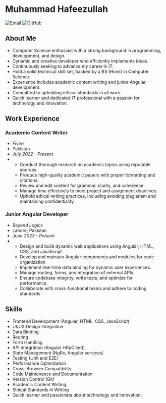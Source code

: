 # Muhammad Hafeezullah

[![Email](https://img.shields.io/badge/Email-Contact%20Me-red)](mailto:ghafeez0587@gmail.com)
[![GitHub](https://img.shields.io/badge/GitHub-Follow-brightgreen)](https://github.com/hafeezgul780)

## About Me
- Computer Science enthusiast with a strong background in programming, development, and design.
- Dynamic and creative developer who efficiently implements ideas.
- Continuously seeking to advance my career in IT.
- Hold a solid technical skill set, backed by a BS (Hons) in Computer Science.
- Experience includes academic content writing and junior Angular development.
- Committed to upholding ethical standards in all work.
- Quick learner and dedicated IT professional with a passion for technology and innovation.

## Work Experience
### Academic Content Writer
- *Fiverr*
- Pakistan
- *July 2022 - Present*
- - Conduct thorough research on academic topics using reputable sources.
  - Produce high-quality academic papers with proper formatting and citations.
  - Review and edit content for grammar, clarity, and coherence.
  - Manage time effectively to meet project and assignment deadlines.
  - Uphold ethical writing practices, including avoiding plagiarism and maintaining confidentiality.

### Junior Angular Developer
- *Beyond Logics*
- Lahore, Pakistan
- *June 2023 - Present*
- - Design and build dynamic web applications using Angular, HTML, CSS, and JavaScript.
  - Develop and maintain Angular components and modules for code organization.
  - Implement real-time data binding for dynamic user experiences.
  - Manage routing, forms, and integration of external APIs.
  - Ensure codebase integrity, write tests, and optimize for performance.
  - Collaborate with cross-functional teams and adhere to coding standards.

## Skills
- Frontend Development (Angular, HTML, CSS, JavaScript)
- UI/UX Design Integration
- Data Binding
- Routing
- Form Handling
- API Integration (Angular HttpClient)
- State Management (NgRx, Angular services)
- Testing (Unit and E2E)
- Performance Optimization
- Cross-Browser Compatibility
- Code Maintenance and Documentation
- Version Control (Git)
- Academic Content Writing
- Ethical Standards in Writing
- Quick learner and passionate about technology and innovation.
